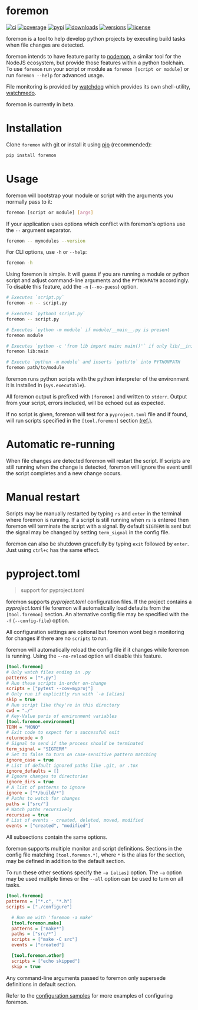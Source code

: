 # foremon

[![ci](https://github.com/matutter/foremon/workflows/CI/badge.svg?event=push)](https://github.com/matutter/foremon/actions?query=event%3Apush+branch%3Amaster+workflow%3ACI)
[![coverage](https://codecov.io/gh/matutter/foremon/branch/master/graph/badge.svg)](https://codecov.io/gh/matutter/foremon)
[![pypi](https://img.shields.io/pypi/v/foremon.svg)](https://pypi.python.org/pypi/foremon)
[![downloads](https://img.shields.io/pypi/dm/foremon.svg)](https://pypistats.org/packages/foremon)
[![versions](https://img.shields.io/pypi/pyversions/foremon.svg)](https://github.com/matutter/foremon)
[![license](https://img.shields.io/github/license/matutter/foremon.svg)](https://github.com/matutter/foremon/blob/master/LICENSE)

foremon is a tool to help develop python projects by executing build tasks when
file changes are detected.

foremon intends to have feature parity to [nodemon][nodemon], a similar tool for
the NodeJS ecosystem, but provide those features within a python toolchain. To
use `foremon` run your script or module as `foremon [script or module]` or run
`foremon --help` for advanced usage.

File monitoring is provided by [watchdog][watchdog] which provides its own
shell-utility, [watchmedo][watchmedo].

foremon is currently in beta.

[nodemon]: https://www.npmjs.com/package/nodemon
[watchdog]: https://github.com/gorakhargosh/watchdog
[watchmedo]: https://github.com/gorakhargosh/watchdog#shell-utilities

# Installation

Clone `foremon` with git or install it using [pip][pip] (recommended):

```bash
pip install foremon
```

[pip]: https://packaging.python.org/tutorials/installing-packages/#use-pip-for-installing

# Usage

foremon will bootstrap your module or script with the arguments you normally
pass to it:

```bash
foremon [script or module] [args]
```

If your application uses options which conflict with foremon's options use the
`--` argument separator.

```bash
foremon -- mymodules --version
```

For CLI options, use `-h` or `--help`:

```bash
foremon -h
```

Using foremon is simple. It will guess if you are running a module or python
script and adjust command-line arguments and the `PYTHONPATH` accordingly. To
disable this feature, add the `-n` (`--no-guess`) option.

```bash
# Executes `script.py`
foremon -n -- script.py

# Executes `python3 script.py`
foremon -- script.py

# Executes `python -m module` if module/__main__.py is present
foremon module

# Executes `python -c 'from lib import main; main()'` if only lib/__init__.py is present
foremon lib:main

# Execute `python -m module` and inserts `path/to` into PYTHONPATH
foremon path/to/module
```

foremon runs python scripts with the python interpreter of the environment it is
installed in (`sys.executable`).

All foremon output is prefixed with `[foremon]` and written to `stderr`. Output
from your script, errors included, will be echoed out as expected.

If no script is given, foremon will test for a `pyproject.toml` file and if
found, will run scripts specified in the `[tool.foremon]` section
[(ref.)](#pyproject.toml).

# Automatic re-running

When file changes are detected foremon will restart the script. If scripts are
still running when the change is detected, foremon will ignore the event until
the script completes and a new change occurs.

# Manual restart

Scripts may be manually restarted by typing `rs` and `enter` in the terminal
where foremon is running. If a script is still running when `rs` is entered then
foremon will terminate the script with a signal. By default `SIGTERM` is sent
but the signal may be changed by setting `term_signal` in the config file.

foremon can also be shutdown gracefully by typing `exit` followed by `enter`.
Just using `ctrl+c` has the same effect.

# pyproject.toml

> support for pyproject.toml

foremon supports _pyproject.toml_ configuration files. If the project contains a
_pyproject.toml_ file foremon will automatically load defaults from the
`[tool.foremon]` section. An alternative config file may be specified with the
`-f` (`--config-file`) option.

All configuration settings are optional but foremon wont begin monitoring for
changes if there are no `scripts` to run.

foremon will automatically reload the config file if it changes while foremon is
running. Using the `--no-reload` option will disable this feature.

```ini
[tool.foremon]
# Only watch files ending in .py
patterns = ["*.py"]
# Run these scripts in-order on-change
scripts = ["pytest --cov=myproj"]
# Only run if explicitly run with `-a [alias]
skip = true
# Run script like they're in this directory
cwd = "./"
# Key-Value paris of environment variables
[tool.foremon.environment]
TERM = "MONO"
# Exit code to expect for a successful exit
returncode = 0
# Signal to send if the process should be terminated
term_signal = "SIGTERM"
# Set to false to turn on case-sensitive pattern matching
ignore_case = true
# List of default ignored paths like .git, or .tox
ignore_defaults = []
# Ignore changes to directories
ignore_dirs = true
# A list of patterns to ignore
ignore = ["*/build/*"]
# Paths to watch for changes
paths = ["src/"]
# Watch paths recursively
recursive = true
# List of events - created, deleted, moved, modified
events = ["created", "modified"]
```

All subsections contain the same options.

foremon supports multiple monitor and script definitions. Sections in the config
file matching `[tool.foremon.*]`, where `*` is the alias for the section, may be
defined in addition to the default section.

To run these other sections specify the `-a [alias]` option. The `-a` option may
be used multiple times or the `--all` option can be used to turn on all tasks.


```ini
[tool.foremon]
patterns = ["*.c", "*.h"]
scripts = ["./configure"]

  # Run me with 'foremon -a make'
  [tool.foremon.make]
  patterns = ["make*"]
  paths = ["src/*"]
  scripts = ["make -C src"]
  events = ["created"]

  [tool.foremon.other]
  scripts = ["echo skipped"]
  skip = true
```

Any command-line arguments passed to foremon only supersede definitions in
default section.

Refer to the [configuration samples][config] for more examples of configuring
foremon.

[config]: /config
